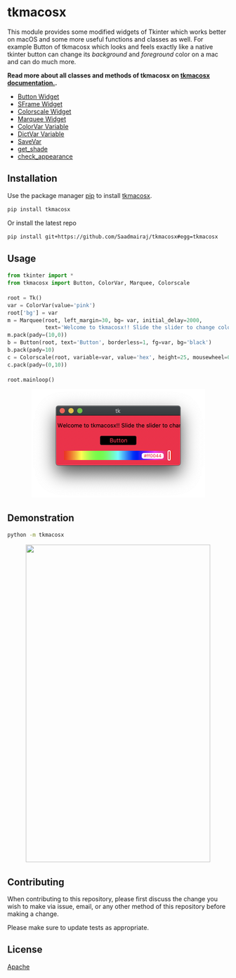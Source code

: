 # tkmacosx

This module provides some modified widgets of Tkinter which works better on macOS and some more useful functions and classes as well. For example Button of tkmacosx which looks and feels exactly like a native tkinter button can change its *background* and *foreground* color on a mac and can do much more.

**Read more about all classes and methods of tkmacosx on [tkmacosx documentation.](https://github.com/Saadmairaj/tkmacosx/tree/master/tkmacosx#documentation-of-tkmacosx).**

- [Button Widget](https://github.com/Saadmairaj/tkmacosx/tree/master/tkmacosx#button-widget)
- [SFrame Widget](https://github.com/Saadmairaj/tkmacosx/tree/master/tkmacosx#sframe-widget)
- [Colorscale Widget](https://github.com/Saadmairaj/tkmacosx/tree/master/tkmacosx#colorscale)
- [Marquee Widget](https://github.com/Saadmairaj/tkmacosx/tree/master/tkmacosx#marquee)
- [ColorVar Variable](https://github.com/Saadmairaj/tkmacosx/tree/master/tkmacosx#colorvar-variable)
- [DictVar Variable](https://github.com/Saadmairaj/tkmacosx/tree/master/tkmacosx#dictvar-variable)
- [SaveVar](https://github.com/Saadmairaj/tkmacosx/tree/master/tkmacosx#savevar)
- [get_shade](https://github.com/Saadmairaj/tkmacosx/tree/master/tkmacosx#get_shade)
- [check_appearance](https://github.com/Saadmairaj/tkmacosx/tree/master/tkmacosx#check_appearance)

## Installation

Use the package manager [pip](https://pip.pypa.io/en/stable/) to install [tkmacosx](https://pypi.org/project/tkmacosx/).

```bash
pip install tkmacosx
```

Or install the latest repo

```bash
pip install git+https://github.com/Saadmairaj/tkmacosx#egg=tkmacosx
```

## Usage

```python
from tkinter import *
from tkmacosx import Button, ColorVar, Marquee, Colorscale

root = Tk()
var = ColorVar(value='pink')
root['bg'] = var
m = Marquee(root, left_margin=30, bg= var, initial_delay=2000,
            text='Welcome to tkmacosx!! Slide the slider to change color :)')
m.pack(pady=(10,0))
b = Button(root, text='Button', borderless=1, fg=var, bg='black')
b.pack(pady=10)
c = Colorscale(root, variable=var, value='hex', height=25, mousewheel=0)
c.pack(pady=(0,10))

root.mainloop()
```

<p align="center">
    <img src="https://github.com/Saadmairaj/tkmacosx/blob/master/sampleimage.png" height="247" width="395">
</p>

## Demonstration

```bash
python -m tkmacosx
```

<p align="center">
    <img src="https://github.com/Saadmairaj/tkmacosx/blob/master/demonstration.gif" height="721" width="420">
</p>

## Contributing

When contributing to this repository, please first discuss the change you wish to make via issue, email, or any other method of this repository before making a change.

Please make sure to update tests as appropriate.

## License

[Apache](https://github.com/Saadmairaj/tkmacosx/blob/master/LICENSE)
